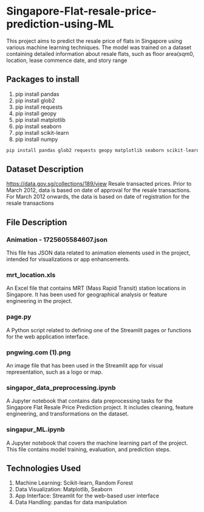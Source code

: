# Singapore-Flat-resale-price-prediction-using-ML
This project aims to predict the resale price of flats in Singapore using various machine learning techniques. The model was trained on a dataset containing detailed information about resale flats, such as floor area(sqm0, location, lease commence date, and story range
## Packages to install
1. pip install pandas
2. pip install glob2
3. pip install requests
4. pip install geopy
5. pip install matplotlib
6. pip install seaborn
7. pip install scikit-learn
8. pip install numpy
```python
pip install pandas glob2 requests geopy matplotlib seaborn scikit-learn numpy
```
## Dataset Description
https://data.gov.sg/collections/189/view 
Resale transacted prices. Prior to March 2012, data is based on date of approval for the resale transactions.
For March 2012 onwards, the data is based on date of registration for the resale transactions
## File Description
### Animation - 1725605584607.json
This file has JSON data related to animation elements used in the project, intended for visualizations or app enhancements.

### mrt_location.xls
An Excel file that contains MRT (Mass Rapid Transit) station locations in Singapore. It has been used for geographical analysis or feature engineering in the project.

### page.py
A Python script related to defining one of the Streamlit pages or functions for the web application interface.

### pngwing.com (1).png
An image file that has been used in the Streamlit app for visual representation, such as a logo or map.

### singapor_data_preprocessing.ipynb
A Jupyter notebook that contains data preprocessing tasks for the Singapore Flat Resale Price Prediction project. It includes cleaning, feature engineering, and transformations on the dataset.

### singapur_ML.ipynb
A Jupyter notebook that covers the machine learning part of the project. This file contains model training, evaluation, and prediction steps.

## Technologies Used
1. Machine Learning: Scikit-learn, Random Forest
2. Data Visualization: Matplotlib, Seaborn
3. App Interface: Streamlit for the web-based user interface
4. Data Handling: pandas for data manipulation

